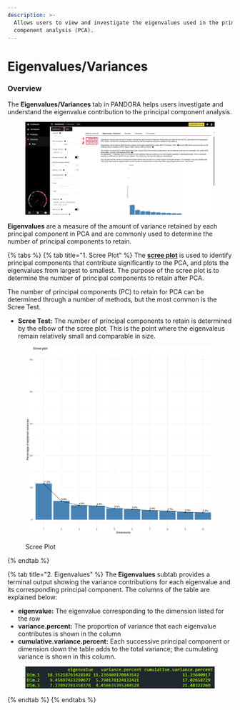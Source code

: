 ```yaml
---
description: >-
  Allows users to view and investigate the eigenvalues used in the principal
  component analysis (PCA).
---
```


# Eigenvalues/Variances

### Overview

The **Eigenvalues/Variances** tab in PANDORA helps users investigate and understand the eigenvalue contribution to the principal component analysis.

<figure><img src="../../../.gitbook/assets/PCA_Eigenvalues.png" alt=""><figcaption></figcaption></figure>

**Eigenvalues** are a measure of the amount of variance retained by each principal component in PCA and are commonly used to determine the number of principal components to retain.

{% tabs %}
{% tab title="1. Scree Plot" %}
The [**scree plot**](https://en.wikipedia.org/wiki/Scree_plot) is used to identify principal components that contribute significantly to the PCA, and plots the eigenvalues from largest to smallest. The purpose of the scree plot is to determine the number of principal components to retain after PCA.

The number of principal components (PC) to retain for PCA can be determined through a number of methods, but the most common is the Scree Test.

* **Scree Test:** The number of principal components to retain is determined by the elbow of the scree plot. This is the point where the eigenvaleus remain relatively small and comparable in size.

<figure><img src="../../../.gitbook/assets/Eigenvalues_ScreePlot.png" alt="" width="563"><figcaption><p>Scree Plot</p></figcaption></figure>
{% endtab %}

{% tab title="2. Eigenvalues" %}
The **Eigenvalues** subtab provides a terminal output showing the variance contributions for each eigenvalue and its corresponding principal component. The columns of the table are explained below:

* **eigenvalue:** The eigenvalue corresponding to the dimension listed for the row
* **variance.percent:** The proportion of variance that each eigenvalue contributes is shown in the column&#x20;
* **cumulative.variance.percent:** Each successive principal component or dimension down the table adds to the total variance; the cumulating variance is shown in this column.

<figure><img src="../../../.gitbook/assets/Eigenvalues_Example.png" alt=""><figcaption></figcaption></figure>
{% endtab %}
{% endtabs %}

